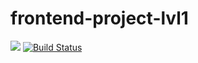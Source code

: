 # frontend-project-lvl1
<a href="https://codeclimate.com/github/roksana-z/frontend-project-lvl1/maintainability"><img src="https://api.codeclimate.com/v1/badges/32536ad1f28a6a23a980/maintainability" /></a> 
[![Build Status](https://travis-ci.com/roksana-z/frontend-project-lvl1.svg?branch=master)](https://travis-ci.com/roksana-z/frontend-project-lvl1)
